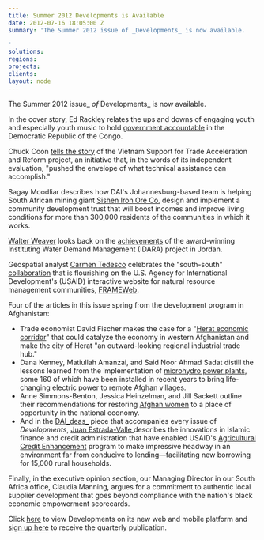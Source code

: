 ```yaml
---
title: Summer 2012 Developments is Available
date: 2012-07-16 18:05:00 Z
summary: 'The Summer 2012 issue of _Developments_ is now available.

'
solutions: 
regions: 
projects: 
clients: 
layout: node
---
```


The Summer 2012 issue_ _of_ Developments_ is now available.

In the cover story, Ed Rackley relates the ups and downs of engaging youth and especially youth music to hold [government accountable][1] in the Democratic Republic of the Congo.

Chuck Coon [tells the story][2] of the Vietnam Support for Trade Acceleration and Reform project, an initiative that, in the words of its independent evaluation, "pushed the envelope of what technical assistance can accomplish."

Sagay Moodliar describes how DAI's Johannesburg-based team is helping South African mining giant [Sishen Iron Ore Co.][3] design and implement a community development trust that will boost incomes and improve living conditions for more than 300,000 residents of the communities in which it works.

[Walter Weaver][4] looks back on the [achievements][5] of the award-winning Instituting Water Demand Management (IDARA) project in Jordan.

Geospatial analyst [Carmen Tedesco][6] celebrates the "south-south" [collaboration][7] that is flourishing on the U.S. Agency for International Development's (USAID) interactive website for natural resource management communities, [FRAMEWeb][8].

Four of the articles in this issue spring from the development program in Afghanistan:

* Trade economist David Fischer makes the case for a "[Herat economic corridor][9]" that could catalyze the economy in western Afghanistan and make the city of Herat "an outward-looking regional industrial trade hub."
* Dana Kenney, Matiullah Amanzai, and Said Noor Ahmad Sadat distill the lessons learned from the implementation of [microhydro power plants][10], some 160 of which have been installed in recent years to bring life-changing electric power to remote Afghan villages.
* Anne Simmons-Benton, Jessica Heinzelman, and Jill Sackett outline their recommendations for restoring [Afghan women][11] to a place of opportunity in the national economy.
* And in the [DAI_deas_][12] piece that accompanies every issue of _Developments_, [Juan Estrada-Valle ][13]describes the innovations in Islamic finance and credit administration that have enabled USAID's [Agricultural Credit Enhancement][14] program to make impressive headway in an environment far from conducive to lending—facilitating new borrowing for 15,000 rural households.

Finally, in the executive opinion section, our Managing Director in our South Africa office, Claudia Manning, argues for a commitment to authentic local supplier development that goes beyond compliance with the nation's black economic empowerment scorecards.

Click [here][15] to view Developments on its new web and mobile platform and [sign up here][16] to receive the quarterly publication.

[1]: http://dai-global-developments.com/youth-music-and-popular-voice-in-the-democratic-republic-of-the-congo?utm_source=daidotcom
[2]: http://dai-global-developments.com/usaid-star-project-helped-propel-vietnam-into-the-global-economy?utm_source=daidotcom
[3]: http://dai-global-developments.com/helping-a-south-african-mining-giant-invest-for-results-in-its-local-communities?utm_source=daidotcom
[4]: /who-we-are/our-team/walter-weaver
[5]: http://dai-global-developments.com/in-arid-jordan-idara-motivated-citizens-government-to-conserve-precious-water?utm_source=daidotcom
[6]: /who-we-are/our-team/carmen-tedesco
[7]: http://dai-global-developments.com/thousands-worldwide-find-environmental-solutions-at-frameweb?utm_source=daidotcom
[8]: /our-work/projects/worldwide-capitalizing-knowledge-connecting-communities-ck2c-program
[9]: http://dai-global-developments.com/herat-economic-corridor-could-catalyze-growth-in-western-afghanistan?utm_source=daidotcom
[10]: http://dai-global-developments.com/providing-an-afghan-village-with-lights-and-electricity?utm_source=daidotcom
[11]: http://dai-global-developments.com/ways-to-help-women-reclaim-their-roles-in-afghanistans-economic-growth?utm_source=daidotcom
[12]: http://dai-global-developments.com/afghan-farmers-investing-in-livelihoods?utm_source=daidotcom
[13]: /who-we-are/our-team/juan-estrada-valle
[14]: http://dai.com/our-work/projects/afghanistan-agricultural-credit-enhancement-program-ace?utm_source=daidotcom
[15]: http://dai.tc/MAczs6
[16]: http://dai.com/sign-up

